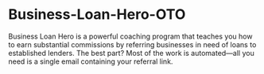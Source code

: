 # Business-Loan-Hero-OTO
Business Loan Hero is a powerful coaching program that teaches you how to earn substantial commissions by referring businesses in need of loans to established lenders. The best part? Most of the work is automated—all you need is a single email containing your referral link.
